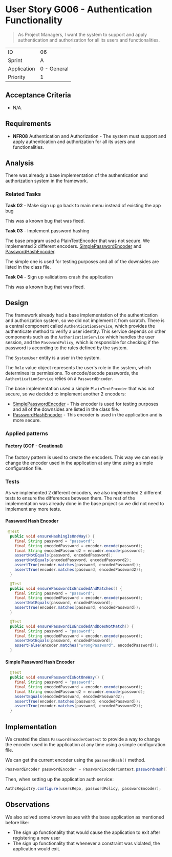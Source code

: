 # User Story G006 - Authentication Functionality

> As Project Managers, I want the system to support and apply authentication and authorization for all its users and functionalities.

|             |             |
| ----------- | ----------- |
| ID          | 06          |
| Sprint      | A           |
| Application | 0 - General |
| Priority    | 1           |

## Acceptance Criteria

- N/A.

## Requirements

- **NFR08** Authentication and Authorization - The system must support and apply authentication and authorization for all its users and functionalities.

## Analysis

There was already a base implementation of the authentication and authorization system in the framework.

### Related Tasks

**Task 02** - Make sign up go back to main menu instead of existing the app bug

This was a known bug that was fixed.

**Task 03** - Implement password hashing

The base program used a PlainTextEncoder that was not secure.
We implemented 2 different encoders.
[SimplePasswordEncoder](../../../ecourse.infrastructure.application/src/main/java/eapli/ecourse/infrastructure/authz/SimplePasswordHashEncoder.java) and [PasswordHashEncoder](../../../ecourse.infrastructure.application/src/main/java/eapli/ecourse/infrastructure/authz/PasswordHashEncoder.java).

The simple one is used for testing purposes and all of the downsides are listed in the class file.

**Task 04** - Sign up validations crash the application

This was a known bug that was fixed.

## Design

The framework already had a base implementation of the authentication and authorization system, so we did not implement it from scratch. There is a central component called `AuthenticationService`, which provides the authenticate method to verify a user identity. This service depends on other components such as the `AuthorizationService` which handles the user session, and the `PasswordPolicy`, which is responsible for checking if the password is according to the rules defined by the system.

The `SystemUser` entity is a user in the system.

The `Role` value object represents the user's role in the system, which determines its permissions.
To encode/decode passwords, the `AuthenticationService` relies on a `PasswordEncoder`.

The base implementation used a simple `PlainTextEncoder` that was not secure, so we decided to implement another 2 encoders:

- [SimplePasswordEncoder](../../../ecourse.infrastructure.application/src/main/java/eapli/ecourse/infrastructure/authz/SimplePasswordHashEncoder.java) - This encoder is used for testing purposes and all of the downsides are listed in the class file.
- [PasswordHashEncoder](../../../ecourse.infrastructure.application/src/main/java/eapli/ecourse/infrastructure/authz/PasswordHashEncoder.java) - This encoder is used in the application and is more secure.

### Applied patterns

#### Factory (GOF - Creational)

The factory pattern is used to create the encoders. This way we can easily change the encoder used in the application at any time using a simple configuration file.

### Tests

As we implemented 2 different encoders, we also implemented 2 different tests to ensure the differences between them.
The rest of the implementation was already done in the base project so we did not need to implement any more tests.

#### Password Hash Encoder

```java
 @Test
  public void ensureHashingIsOneWay() {
    final String password = "password";
    final String encodedPassword = encoder.encode(password);
    final String encodedPassword2 = encoder.encode(password);
    assertNotEquals(password, encodedPassword);
    assertNotEquals(encodedPassword, encodedPassword2);
    assertTrue(encoder.matches(password, encodedPassword));
    assertTrue(encoder.matches(password, encodedPassword2));
  }
```

```java
  @Test
  public void ensurePasswordIsEncodedAndMatches() {
    final String password = "password";
    final String encodedPassword = encoder.encode(password);
    assertNotEquals(password, encodedPassword);
    assertTrue(encoder.matches(password, encodedPassword));
  }
```

```java
  @Test
  public void ensurePasswordIsEncodedAndDoesNotMatch() {
    final String password = "password";
    final String encodedPassword = encoder.encode(password);
    assertNotEquals(password, encodedPassword);
    assertFalse(encoder.matches("wrongPassword", encodedPassword));
  }
```

#### Simple Password Hash Encoder

```java
  @Test
  public void ensurePasswordIsNotOneWay() {
    final String password = "password";
    final String encodedPassword = encoder.encode(password);
    final String encodedPassword2 = encoder.encode(password);
    assertEquals(encodedPassword, encodedPassword2);
    assertTrue(encoder.matches(password, encodedPassword));
    assertTrue(encoder.matches(password, encodedPassword2));
  }
```

## Implementation

We created the class `PasswordEncoderContext` to provide a way to change the encoder used in the application at any time using a simple configuration file.

We can get the current encoder using the `passwordHash()` method.

```java
PasswordEncoder passwordEncoder = PasswordEncoderContext.passwordHash();
```

Then, when setting up the application auth service:

```java
AuthzRegistry.configure(usersRepo, passwordPolicy, passwordEncoder);
```

## Observations

We also solved some known issues with the base application as mentioned before like:

- The sign up functionality that would cause the application to exit after registering a new user
- The sign up functionality that whenever a constraint was violated, the application would exit.
